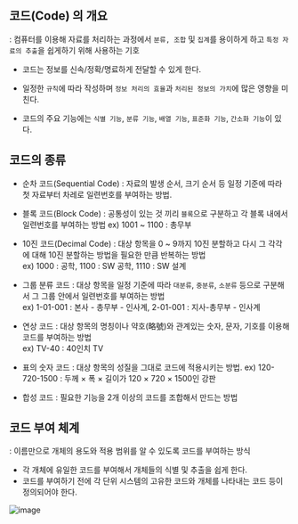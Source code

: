 ## 코드(Code) 의 개요 

: 컴퓨터를 이용해 자료를 처리하는 과정에서 `분류, 조합` 및 `집계`를 용이하게 하고 `특정 자료의 추출`을 쉽게하기 위해 사용하는 기호

- 코드는 정보를 신속/정확/명료하게 전달할 수 있게 한다.
- 일정한 `규칙`에 따라 작성하며 `정보 처리의 효율`과 `처리된 정보의 가치`에 많은 영향을 미친다.

- 코드의 주요 기능에는 `식별 기능`, `분류 기능`, `배열 기능`, `표준화 기능`, `간소화 기능`이 있다.

## 코드의 종류 

- 순차 코드(Sequential Code) : 자료의 발생 순서, 크기 순서 등 일정 기준에 따라 첫 자료부터 차레로 일련번호를 부여하는 방법. 

- 블록 코드(Block Code) : 공통성이 있는 것 끼리 `블록`으로 구분하고 각 블록 내에서 일련번호를 부여하는 방법 ex) 1001 ~ 1100 : 총무부 

- 10진 코드(Decimal Code) : 대상 항목을 0 ~ 9까지 10진 분할하고 다시 그 각각에 대해 10진 분할하는 방법을 필요한 만큼 반복하는 방법  
                           ex) 1000 : 공학, 1100 : SW 공학, 1110 : SW 설계
                            
- 그룹 분류 코드 : 대상 항목을 일정 기준에 따라 `대분류`, `중분류`, `소분류` 등으로 구분해서 그 그룹 안에서 일련번호를 부여하는 방법  
ex) 1-01-001 : 본사 - 총무부 - 인사계, 2-01-001 : 지사-총무부 - 인사계 

- 연상 코드 : 대상 항목의 명칭이나 약호(略號)와 관계있는 숫자, 문자, 기호를 이용해 코드를 부여하는 방법  
ex) TV-40 : 40인치 TV 

- 표의 숫자 코드 : 대상 항목의 성질을 그대로 코드에 적용시키는 방법. ex) 120-720-1500 : 두께 × 폭 × 길이가 120 × 720 × 1500인 강판

- 합성 코드 : 필요한 기능을 2개 이상의 코드를 조합해서 만드는 방법 

## 코드 부여 체계 

: 이름만으로 개체의 용도와 적용 범위를 알 수 있도록 코드를 부여하는 방식 

- 각 개체에 유일한 코드를 부여해서 개체들의 식별 및 추출을 쉽게 한다.
- 코드를 부여하기 전에 각 단위 시스템의 고유한 코드와 개체를 나타내는 코드 등이 정의되어야 한다.

![image](https://user-images.githubusercontent.com/64796257/158736305-609c9f51-875f-4dd7-995d-21dc0525ef28.png)
